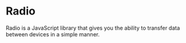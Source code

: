 # Radio
Radio is a JavaScript library that gives you the ability to transfer data between devices in a simple manner.
